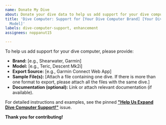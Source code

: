 ```yaml
---
name: Donate My Dive
about: Donate your dive data to help us add support for your dive computer.
title: 'Dive Computer: Support for [Your Dive Computer Brand] [Your Dive Computer
  Model]'
labels: dive-computer-support, enhancement
assignees: noppanut15

---
```


To help us add support for your dive computer, please provide:

* **Brand:** [e.g., Shearwater, Garmin]
* **Model:** [e.g., Teric, Descent Mk2i]
* **Export Source:** [e.g., Garmin Connect Web App]
* **Sample File(s):** [Attach a file containing one dive. If there is more than one format to export, please attach all the files with the same dive.]
* **Documentation (optional):** Link or attach relevant documentation (if available).

For detailed instructions and examples, see the pinned [**"Help Us Expand Dive Computer Support!"**](https://github.com/noppanut15/depthviz/issues/15) issue.

**Thank you for contributing!**
